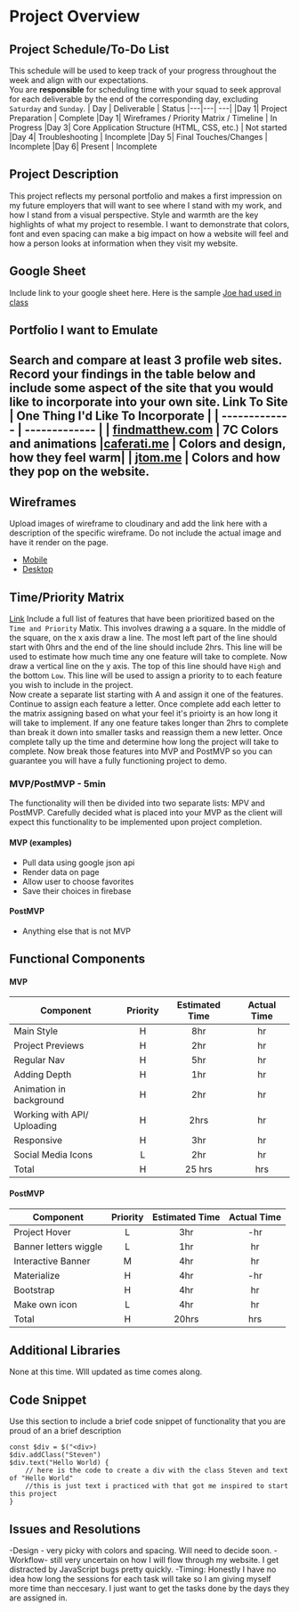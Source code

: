 # Project Overview
## Project Schedule/To-Do List
This schedule will be used to keep track of your progress throughout the week and align with our expectations.  
You are **responsible** for scheduling time with your squad to seek approval for each deliverable by the end of the corresponding day, excluding `Saturday` and `Sunday`.
|  Day | Deliverable | Status
|---|---| ---|
|Day 1| Project Preparation | Complete
|Day 1| Wireframes / Priority Matrix / Timeline | In Progress
|Day 3| Core Application Structure (HTML, CSS, etc.) | Not started
|Day 4| Troubleshooting | Incomplete
|Day 5| Final Touches/Changes | Incomplete
|Day 6| Present | Incomplete
## Project Description
This project reflects my personal portfolio and makes a first impression on my
future employers that will want to see where I stand with my work,
and how I stand from a visual perspective. Style and warmth are the key
highlights of what my project to resemble. I want to demonstrate that
colors, font and even spacing can make a big impact on how a website 
will feel and how a person looks at information when they visit my website.
## Google Sheet
Include link to your google sheet here.  Here is the sample [Joe had used in class](https://docs.google.com/spreadsheets/d/15PmioBi2dQEkewpqI7MDkDpvcVF0Trw8vmarAQbwoHk/edit#gid=0) 
## Portfolio I want to Emulate
Search and compare at least 3 profile web sites.  Record your findings in the table below and include some aspect of the site that you would like to incorporate into your own site.
Link To Site  | One Thing I'd Like To Incorporate | 
| ------------- | ------------- |
| [findmatthew.com](http://www.findmatthew.com/) | 7C Colors and animations
|[caferati.me](http://caferati.me/) | Colors and design, how they feel warm|
| [jtom.me](http://jtom.me/) |  Colors and how they pop on the website.
---
## Wireframes
Upload images of wireframe to cloudinary and add the link here with a description of the specific wireframe. Do not include the actual image and have it render on the page.  
- [Mobile](https://imgur.com/a/QPza1MC)
- [Desktop](https://imgur.com/a/Kpx97a9)
## Time/Priority Matrix 
[Link](https://res.cloudinary.com/jkeohan/image/upload/a_270/v1591621734/project1_matrix_ocy5gc_h1kg0m.jpg)
Include a full list of features that have been prioritized based on the `Time and Priority` Matix.  This involves drawing a a square.  In the middle of the square, on the x axis draw a line.  The most left part of the line should start with 0hrs and the end of the line should include 2hrs.  This line will be used to estimate how much time any one feature will take to complete. 
Now draw a vertical line on the y axis.  The top of this line should have `High` and the bottom `Low`.  This line will be used to assign a priority to to each feature you wish to include in the project.  
Now create a separate list starting with A and assign it one of the features.  Continue to assign each feature a letter.  Once complete add each letter to the matrix assigning based on what your feel it's prioirty is an how long it will take to implement. If any one feature takes longer than 2hrs to complete than break it down into smaller tasks and reassign them a new letter. 
Once complete tally up the time and determine how long the project will take to complete. Now break those features into MVP and PostMVP so you can guarantee you will have a fully functioning project to demo. 
### MVP/PostMVP - 5min
The functionality will then be divided into two separate lists: MPV and PostMVP.  Carefully decided what is placed into your MVP as the client will expect this functionality to be implemented upon project completion.  
#### MVP (examples)
- Pull data using google json api
- Render data on page 
- Allow user to choose favorites 
- Save their choices in firebase
#### PostMVP 
- Anything else that is not MVP
## Functional Components

#### MVP
| Component | Priority | Estimated Time | Actual Time |
| --- | :---: |  :---: | :---: | 
| Main Style | H | 8hr | hr |
| Project Previews | H | 2hr | hr |
| Regular Nav | H | 5hr | hr |  
| Adding Depth | H | 1hr|  hr | 
| Animation in background | H | 2hr | hr|
| Working with API/ Uploading | H | 2hrs|  hr | 
| Responsive | H | 3hr | hr | hr |
| Social Media Icons | L | 2hr |  hr |
| Total | H | 25 hrs| hrs |
#### PostMVP
| Component | Priority | Estimated Time | Actual Time |
| --- | :---: |  :---: | :---: | 
| Project Hover | L | 3hr | -hr | hr |
| Banner letters wiggle | L | 1hr | hr |
| Interactive Banner | M | 4hr | hr |
| Materialize | H | 4hr | -hr | hr |
| Bootstrap | H | 4hr | hr |
| Make own icon | L | 4hr | hr |
| Total | H | 20hrs| hrs |
## Additional Libraries
 None at this time. WIll updated as time comes along. 
## Code Snippet
Use this section to include a brief code snippet of functionality that you are proud of an a brief description  
```
const $div = $("<div>)
$div.addClass("Steven")
$div.text("Hello World) {
	// here is the code to create a div with the class Steven and text of "Hello World"
	//this is just text i practiced with that got me inspired to start this project
}
```
## Issues and Resolutions
 -Design - very picky with colors and spacing. Will need to decide soon.
 -Workflow- still very uncertain on how I will flow through my website. I get
distracted by JavaScript bugs pretty quickly.
-Timing: Honestly I have no idea how long the sessions for each task will take so I am giving myself more time than neccesary. I just want to get the tasks done by the days they are assigned in. 
